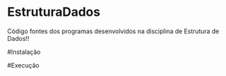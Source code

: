﻿# EstruturaDados
Código fontes dos programas desenvolvidos na disciplina de Estrutura de Dados!!

#Instalação


#Execução
